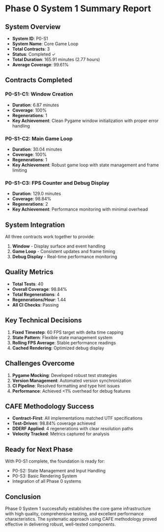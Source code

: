 # Phase 0 System 1 Summary Report

## System Overview
- **System ID**: P0-S1
- **System Name**: Core Game Loop
- **Total Contracts**: 3
- **Status**: Completed ✓
- **Total Duration**: 165.91 minutes (2.77 hours)
- **Average Coverage**: 99.61%

## Contracts Completed

### P0-S1-C1: Window Creation
- **Duration**: 6.87 minutes
- **Coverage**: 100%
- **Regenerations**: 1
- **Key Achievement**: Clean Pygame window initialization with proper error handling

### P0-S1-C2: Main Game Loop
- **Duration**: 30.04 minutes  
- **Coverage**: 100%
- **Regenerations**: 1
- **Key Achievement**: Robust game loop with state management and frame limiting

### P0-S1-C3: FPS Counter and Debug Display
- **Duration**: 129.0 minutes
- **Coverage**: 98.84%
- **Regenerations**: 2
- **Key Achievement**: Performance monitoring with minimal overhead

## System Integration
All three contracts work together to provide:
1. **Window** - Display surface and event handling
2. **Game Loop** - Consistent updates and frame timing
3. **Debug Display** - Real-time performance monitoring

## Quality Metrics
- **Total Tests**: 40
- **Overall Coverage**: 98.84%
- **Total Regenerations**: 4
- **Regenerations/Hour**: 1.44
- **All CI Checks**: Passing

## Key Technical Decisions
1. **Fixed Timestep**: 60 FPS target with delta time capping
2. **State Pattern**: Flexible state management system
3. **Rolling FPS Average**: Stable performance readings
4. **Cached Rendering**: Optimized debug display

## Challenges Overcome
1. **Pygame Mocking**: Developed robust test strategies
2. **Version Management**: Automated version synchronization
3. **CI Pipeline**: Resolved formatting and type hint issues
4. **Performance**: Achieved <1% overhead for debug features

## CAFE Methodology Success
- **Contract-First**: All implementations matched UTF specifications
- **Test-Driven**: 98.84% coverage achieved
- **DDERF Applied**: 4 regenerations with clear resolution paths
- **Velocity Tracked**: Metrics captured for analysis

## Ready for Next Phase
With P0-S1 complete, the foundation is ready for:
- P0-S2: State Management and Input Handling
- P0-S3: Basic Rendering System
- Integration of all Phase 0 systems

## Conclusion
Phase 0 System 1 successfully establishes the core game infrastructure with high quality, comprehensive testing, and excellent performance characteristics. The systematic approach using CAFE methodology proved effective in delivering robust, well-tested components.